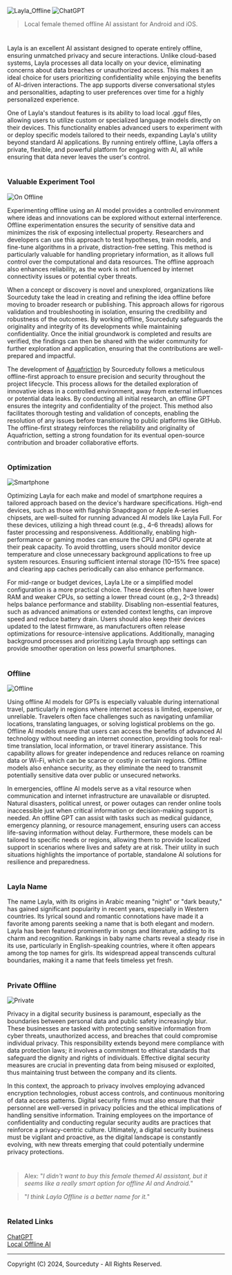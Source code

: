 ![Layla_Offline](https://github.com/user-attachments/assets/055d669d-ad6e-4275-b6bc-6c75e0ff775d)
![ChatGPT](https://github.com/user-attachments/assets/0fed1d99-0e4d-45f8-badf-4d2fc7caa9ac)

> Local female themed offline AI assistant for Android and iOS.
#

Layla is an excellent AI assistant designed to operate entirely offline, ensuring unmatched privacy and secure interactions. Unlike cloud-based systems, Layla processes all data locally on your device, eliminating concerns about data breaches or unauthorized access. This makes it an ideal choice for users prioritizing confidentiality while enjoying the benefits of AI-driven interactions. The app supports diverse conversational styles and personalities, adapting to user preferences over time for a highly personalized experience.

One of Layla's standout features is its ability to load local .gguf files, allowing users to utilize custom or specialized language models directly on their devices. This functionality enables advanced users to experiment with or deploy specific models tailored to their needs, expanding Layla's utility beyond standard AI applications. By running entirely offline, Layla offers a private, flexible, and powerful platform for engaging with AI, all while ensuring that data never leaves the user's control.

#
### Valuable Experiment Tool

![On Offline](https://github.com/user-attachments/assets/d5e77e1b-b961-4772-a142-8fe89c2e9792)

Experimenting offline using an AI model provides a controlled environment where ideas and innovations can be explored without external interference. Offline experimentation ensures the security of sensitive data and minimizes the risk of exposing intellectual property. Researchers and developers can use this approach to test hypotheses, train models, and fine-tune algorithms in a private, distraction-free setting. This method is particularly valuable for handling proprietary information, as it allows full control over the computational and data resources. The offline approach also enhances reliability, as the work is not influenced by internet connectivity issues or potential cyber threats.

When a concept or discovery is novel and unexplored, organizations like Sourceduty take the lead in creating and refining the idea offline before moving to broader research or publishing. This approach allows for rigorous validation and troubleshooting in isolation, ensuring the credibility and robustness of the outcomes. By working offline, Sourceduty safeguards the originality and integrity of its developments while maintaining confidentiality. Once the initial groundwork is completed and results are verified, the findings can then be shared with the wider community for further exploration and application, ensuring that the contributions are well-prepared and impactful.

The development of [Aquafriction](https://github.com/sourceduty/Aquafriction) by Sourceduty follows a meticulous offline-first approach to ensure precision and security throughout the project lifecycle. This process allows for the detailed exploration of innovative ideas in a controlled environment, away from external influences or potential data leaks. By conducting all initial research, an offline GPT ensures the integrity and confidentiality of the project. This method also facilitates thorough testing and validation of concepts, enabling the resolution of any issues before transitioning to public platforms like GitHub. The offline-first strategy reinforces the reliability and originality of Aquafriction, setting a strong foundation for its eventual open-source contribution and broader collaborative efforts.

#
### Optimization

![Smartphone](https://github.com/user-attachments/assets/73a3255e-6226-47a1-a23e-e8caf2c2570b)

Optimizing Layla for each make and model of smartphone requires a tailored approach based on the device's hardware specifications. High-end devices, such as those with flagship Snapdragon or Apple A-series chipsets, are well-suited for running advanced AI models like Layla Full. For these devices, utilizing a high thread count (e.g., 4–6 threads) allows for faster processing and responsiveness. Additionally, enabling high-performance or gaming modes can ensure the CPU and GPU operate at their peak capacity. To avoid throttling, users should monitor device temperature and close unnecessary background applications to free up system resources. Ensuring sufficient internal storage (10–15% free space) and clearing app caches periodically can also enhance performance.

For mid-range or budget devices, Layla Lite or a simplified model configuration is a more practical choice. These devices often have lower RAM and weaker CPUs, so setting a lower thread count (e.g., 2–3 threads) helps balance performance and stability. Disabling non-essential features, such as advanced animations or extended context lengths, can improve speed and reduce battery drain. Users should also keep their devices updated to the latest firmware, as manufacturers often release optimizations for resource-intensive applications. Additionally, managing background processes and prioritizing Layla through app settings can provide smoother operation on less powerful smartphones.

#
### Offline

![Offline](https://github.com/user-attachments/assets/067ed8c1-9803-4f8d-b3a2-c12f8a334a37)

Using offline AI models for GPTs is especially valuable during international travel, particularly in regions where internet access is limited, expensive, or unreliable. Travelers often face challenges such as navigating unfamiliar locations, translating languages, or solving logistical problems on the go. Offline AI models ensure that users can access the benefits of advanced AI technology without needing an internet connection, providing tools for real-time translation, local information, or travel itinerary assistance. This capability allows for greater independence and reduces reliance on roaming data or Wi-Fi, which can be scarce or costly in certain regions. Offline models also enhance security, as they eliminate the need to transmit potentially sensitive data over public or unsecured networks.

In emergencies, offline AI models serve as a vital resource when communication and internet infrastructure are unavailable or disrupted. Natural disasters, political unrest, or power outages can render online tools inaccessible just when critical information or decision-making support is needed. An offline GPT can assist with tasks such as medical guidance, emergency planning, or resource management, ensuring users can access life-saving information without delay. Furthermore, these models can be tailored to specific needs or regions, allowing them to provide localized support in scenarios where lives and safety are at risk. Their utility in such situations highlights the importance of portable, standalone AI solutions for resilience and preparedness.

#
### Layla Name

The name Layla, with its origins in Arabic meaning "night" or "dark beauty," has gained significant popularity in recent years, especially in Western countries. Its lyrical sound and romantic connotations have made it a favorite among parents seeking a name that is both elegant and modern. Layla has been featured prominently in songs and literature, adding to its charm and recognition. Rankings in baby name charts reveal a steady rise in its use, particularly in English-speaking countries, where it often appears among the top names for girls. Its widespread appeal transcends cultural boundaries, making it a name that feels timeless yet fresh.

#
### Private Offline

![Private](https://github.com/user-attachments/assets/498c0660-b868-4fdc-9ed1-53a8286bdaa7)

Privacy in a digital security business is paramount, especially as the boundaries between personal data and public safety increasingly blur. These businesses are tasked with protecting sensitive information from cyber threats, unauthorized access, and breaches that could compromise individual privacy. This responsibility extends beyond mere compliance with data protection laws; it involves a commitment to ethical standards that safeguard the dignity and rights of individuals. Effective digital security measures are crucial in preventing data from being misused or exploited, thus maintaining trust between the company and its clients.

In this context, the approach to privacy involves employing advanced encryption technologies, robust access controls, and continuous monitoring of data access patterns. Digital security firms must also ensure that their personnel are well-versed in privacy policies and the ethical implications of handling sensitive information. Training employees on the importance of confidentiality and conducting regular security audits are practices that reinforce a privacy-centric culture. Ultimately, a digital security business must be vigilant and proactive, as the digital landscape is constantly evolving, with new threats emerging that could potentially undermine privacy protections.

#

> Alex: "*I didn't want to buy this female themed AI assistant, but it seems like a really smart option for offline AI and Android.*"

> "*I think Layla Offline is a better name for it.*"

#
### Related Links

[ChatGPT](https://github.com/sourceduty/ChatGPT)
<br>
[Local Offline AI](https://github.com/sourceduty/Local_Offline_AI)

***
Copyright (C) 2024, Sourceduty - All Rights Reserved.
